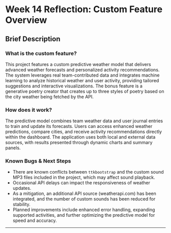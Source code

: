 # Week 14 Reflection: Custom Feature Overview

## Brief Description

### What is the custom feature?

This project features a custom predictive weather model that delivers advanced weather forecasts and
personalized activity recommendations. The system leverages real team-contributed data and integrates
machine learning to analyze historical weather and user activity, providing tailored suggestions and
interactive visualizations. The bonus feature is a generative poetry creator that creates up to three
styles of poetry based on the city weather being fetched by the API.

### How does it work?

The predictive model combines team weather data and user journal entries to train and update its
forecasts. Users can access enhanced weather predictions, compare cities, and receive activity
recommendations directly within the dashboard. The application uses both local and external data
sources, with results presented through dynamic charts and summary panels.

### Known Bugs & Next Steps

- There are known conflicts between `ttkbootstrap` and the custom sound MP3 files included in the
  project, which may affect sound playback.
- Occasional API delays can impact the responsiveness of weather updates.
- As a mitigation, an additional API source (weatherapi.com) has been integrated, and the number of
  custom sounds has been reduced for stability.
- Planned improvements include enhanced error handling, expanding supported activities, and further
  optimizing the predictive model for speed and accuracy.

---
